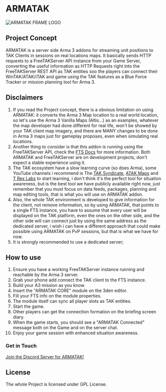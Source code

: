 # ARMATAK

![ARMATAK FRAME LOGO](./files/picture.png)

## Project Concept

ARMATAK is a server side Arma 3 addons for streaming unit positions to TAK Clients in sessions on real locations maps. It basically sends HTTP requests to a FreeTAKServer API instance from your Game Server, converting the useful information as HTTP Requests right into the FreeTAKServer REST API as TAK entities soo the players can connect their WinTAK/ATAK/iTAK and game using the TAK features as a Blue Force Tracker or mission planning tool for Arma 3.

## Disclaimers

1. If you read the Project concept, there is a obvious limitation on using ARMATAK: it converts the Arma 3 Map location to a real world location, so let's use the Arma 3 Vanilla Maps (Altis...) as an examples, whatever the map developer had done different for real life, won't be showed by your TAK client map imagery, and there are MANY changes to be done in Arma 3 maps just for gameplay proposes, even when simulating real locations.  
2. Another thing to consider is that this addon is running using the FreeTAKServer API, check the [FTS Docs](https://freetakteam.github.io/FreeTAKServer-User-Docs/) for more information. Both ARMATAK and FreeTAKServer are on development projects, don't expect a stable experience using it.  
3. The TAK ecosystem have a slow learning curve (so does Arma), some YouTube channels i recommend is The [TAK Syndicate](https://www.youtube.com/@thetaksyndicate6234), [ATAK Maps](https://www.youtube.com/@ATAKMap) and [T Rex Labs](https://www.youtube.com/playlist?list=PLF9F26zKtAJ3d0jPgi80seK8-bSzlE2L9) to start learning, i don't think it's the perfect tool for situation awareness, but is the best tool we have publicly available right now, just remember that you must focus on data feeds, packages, planning and map editing tools, that is what you will use on ARMATAK addon.  
4. Also, the whole TAK environment is developed to give information for the client, not remove information, so by using ARMATAK, that points to a single FTS instance, you have to assume that every user will be displayed on the TAK platform, even the ones on the other side, and the other side will can connect just by using the same address as the dedicated server, i wish i can have a different approach that could make possible using ARMATAK on PvP sessions, but that is what we have for now.  
5. It is strongly recommended to use a dedicated server;

## How to use

1. Ensure you have a working FreeTAKServer instance running and reachable by the Arma 3 server.
2. Grab your phone add connect the TAK client to the FTS instance.
3. Build your A3 mission as you know.
4. Insert the "ARMATAK CORE" module on the 3den editor.
5. Fill your FTS info on the module properties.
6. The module itself can sync all player slots as TAK entities.
7. Start the game.
8. Other players can get the connection formation on the briefing screen diary.
9. When the game starts, you should see a "ARMATAK Connected" message both on the Game and on the server chat.
10. Enjoy your game session with enhanced situation awareness.

### Get in Touch

[Join the Discord Server for ARMATAK!](https://discord.gg/svK64PCycU)

## License

The whole Project is licensed under GPL License.
